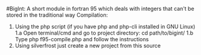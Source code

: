 #BigInt: A short module in fortran 95 which deals with integers that can't be stored in the traditional way
Compilation:
1. Using the php script (if you have php and php-cli installed in GNU Linux)
1.a Open terminal/cmd and go to project directory: cd path/to/bigint/
1.b Type php f95-compile.php and follow the instructions
2. Using silverfrost just create a new project from this source
